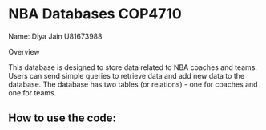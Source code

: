 # NBA Databases COP4710
Name: Diya Jain
U81673988

Overview

This database is designed to store data related to NBA coaches and teams. Users can send simple queries to retrieve data and add new data to the database. The database has two tables (or relations) - one for coaches and one for teams.

## How to use the code:


